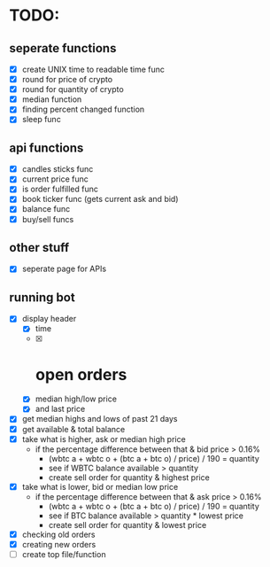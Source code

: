 # TODO:
## seperate functions
- [x] create UNIX time to readable time func
- [x] round for price of crypto
- [x] round for quantity of crypto
- [x] median function
- [x] finding percent changed function
- [x] sleep func

## api functions
- [x] candles sticks func
- [x] current price func
- [x] is order fulfilled func
- [x] book ticker func (gets current ask and bid)
- [x] balance func
- [x] buy/sell funcs

## other stuff
- [x] seperate page for APIs

## running bot
- [x] display header
    - [x] time
    - [x] # open orders
    - [x] median high/low price
    - [x] and last price
- [x] get median highs and lows of past 21 days
- [x] get available & total balance
- [x] take what is higher, ask or median high price
    - if the percentage difference between that & bid price > 0.16%
        - (wbtc a + wbtc o + (btc a + btc o) / price) / 190 = quantity
        - see if WBTC balance available > quantity
        - create sell order for quantity & highest price
- [x] take what is lower, bid or median low price
    - if the percentage difference between that & ask price > 0.16%
        - (wbtc a + wbtc o + (btc a + btc o) / price) / 190 = quantity
        - see if BTC balance available > quantity * lowest price
        - create sell order for quantity & lowest price
- [x] checking old orders
- [x] creating new orders
- [ ] create top file/function